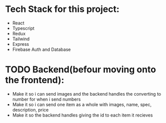 # Tech Stack for this project:
- React
- Typescript
- Redux
- Tailwind
- Express
- Firebase Auth and Database
# TODO Backend(befour moving onto the frontend):
- Make it so i can send images and the backend handles the converting to number for when i send numbers
- Make it so i can send one item as a whole with images, name, spec, description, price
- Make it so the backend handles giving the id to each item it recieves
